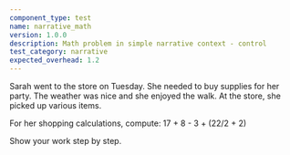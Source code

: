 ```yaml
---
component_type: test
name: narrative_math
version: 1.0.0
description: Math problem in simple narrative context - control
test_category: narrative
expected_overhead: 1.2
---
```


Sarah went to the store on Tuesday. She needed to buy supplies for her party. The weather was nice and she enjoyed the walk. At the store, she picked up various items.

For her shopping calculations, compute: 17 + 8 - 3 + (22/2 + 2)

Show your work step by step.